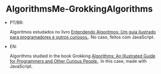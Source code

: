 <h1 style = 'text-align: center;'> AlgorithmsMe-GrokkingAlgorithms </h1>

- PT/BR:

    Algoritmos estudados no livro [Entendendo Algoritmos: Um guia ilustrado para programadores e outros curiosos.](https://novatec.com.br/livros/entendendo-algoritmos/). No caso, feitos com JavaScript.



- EN:

    Algorithms studied in the book Grokking [Algorithms: An Illustrated Guide for Programmers and Other Curious People.](https://www.manning.com/books/grokking-algorithms). In this case, made with JavaScript. 